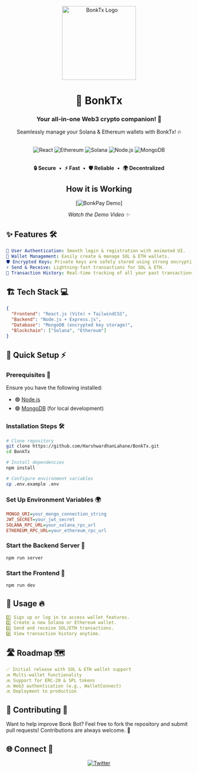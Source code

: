 <div align="center">
  <img src="https://imgs.search.brave.com/ujqF4_doypXT4CY4Q1nPiw9hjpotEg30GwmQxPMynGw/rs:fit:860:0:0:0/g:ce/aHR0cHM6Ly9pbWFn/ZXMuY3RmYXNzZXRz/Lm5ldC9xNXVsazRi/cDY1cjcvMmxPOE9l/THRsWnlvSWFQcnVU/WUowMi8yNmM1Yzgw/NmJlMThhNjdlMWFm/NjJkMjg4OWVhNjI1/Mi9ERVgucG5nP3c9/NzY4JmZtPXBuZw" alt="BonkTx Logo" width="200"/>

  # 🤖 BonkTx
  <h3>
    <strong>Your all-in-one Web3 crypto companion! 🚀</strong>
  </h3>

  <p align="center">
    Seamlessly manage your Solana & Ethereum wallets with BonkTx! 🔥
  </p>

  <br/>

  <div>
    <img src="https://img.shields.io/badge/React-0D1117?style=flat-square&logo=react&logoColor=61DAFB" alt="React"/>
    <img src="https://img.shields.io/badge/Ethereum-5A5A5A?style=flat-square&logo=ethereum&logoColor=white" alt="Ethereum"/>
    <img src="https://img.shields.io/badge/Solana-6A00FF?style=flat-square&logo=solana&logoColor=white" alt="Solana"/>
    <img src="https://img.shields.io/badge/Node.js-0B7322?style=flat-square&logo=nodedotjs&logoColor=white" alt="Node.js"/>
    <img src="https://img.shields.io/badge/MongoDB-116149?style=flat-square&logo=mongodb&logoColor=white" alt="MongoDB"/>
</div>



  <br/>

  <p align="center">
    <strong>🔒 Secure</strong> &nbsp;•&nbsp;
    <strong>⚡ Fast</strong> &nbsp;•&nbsp;
    <strong>🛡️ Reliable</strong> &nbsp;•&nbsp;
    <strong>🌍 Decentralized</strong>
  </p>
</div>

<div align="center">
  <h2>How it is Working</h2>
  
  [![BonkPay Demo](https://youtu.be/inINC7BJOvc?si=OngRsQ5zKtGScvQr)]
  
  <p><em>Watch the Demo Video ✨</em></p>
</div>


## ✨ Features 🛠️

```yaml
🔑 User Authentication: Smooth login & registration with animated UI.
💼 Wallet Management: Easily create & manage SOL & ETH wallets.
🛡 Encrypted Keys: Private keys are safely stored using strong encryption.
⚡ Send & Receive: Lightning-fast transactions for SOL & ETH.
📜 Transaction History: Real-time tracking of all your past transactions.
```

## 🏗️ Tech Stack 💻

```json
{
  "Frontend": "React.js (Vite) + TailwindCSS",
  "Backend": "Node.js + Express.js",
  "Database": "MongoDB (encrypted key storage)",
  "Blockchain": ["Solana", "Ethereum"]
}
```

## 🚀 Quick Setup ⚡

### Prerequisites 📌
Ensure you have the following installed:

- 🟢 [Node.js](https://nodejs.org/)
- 🟢 [MongoDB](https://www.mongodb.com/) (for local development)

### Installation Steps 🛠️

```bash
# Clone repository
git clone https://github.com/HarshwardhanLahane/BonkTx.git
cd BonkTx

# Install dependencies
npm install

# Configure environment variables
cp .env.example .env
```

### Set Up Environment Variables 🌍

```ini
MONGO_URI=your_mongo_connection_string
JWT_SECRET=your_jwt_secret
SOLANA_RPC_URL=your_solana_rpc_url
ETHEREUM_RPC_URL=your_ethereum_rpc_url
```

### Start the Backend Server 🚀
```bash
npm run server
```

### Start the Frontend 🎨
```bash
npm run dev
```

## 📌 Usage 🔥

```yaml
1️⃣ Sign up or log in to access wallet features.
2️⃣ Create a new Solana or Ethereum wallet.
3️⃣ Send and receive SOL/ETH transactions.
4️⃣ View transaction history anytime.
```

## 🛣️ Roadmap 🗺️

```yaml
✅ Initial release with SOL & ETH wallet support
🔜 Multi-wallet functionality
🔜 Support for ERC-20 & SPL tokens
🔜 Web3 authentication (e.g., WalletConnect)
🔜 Deployment to production
```

## 🤝 Contributing 🤖

Want to help improve Bonk Bot? Feel free to fork the repository and submit pull requests! Contributions are always welcome. 🚀

## 🌐 Connect 📡

<div align="center">
  <a href="https://x.com/Gruuttttt">
    <img src="https://img.shields.io/badge/Follow_@Gruuttttt-1DA1F2?style=for-the-badge&logo=twitter&logoColor=white" alt="Twitter"/>
  </a>
</div>


